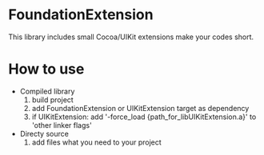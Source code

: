 # FoundationExtension
This library includes small Cocoa/UIKit extensions make your codes short.

# How to use
* Compiled library
  1. build project
  1. add FoundationExtension or UIKitExtension target as dependency
  1. if UIKitExtension: add '-force\_load {path\_for\_libUIKitExtension.a}' to 'other linker flags'
* Directy source
  1. add files what you need to your project

